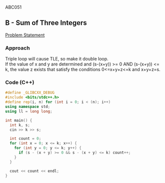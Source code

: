 ABC051

## B - Sum of Three Integers   
[Problem Statement](https://atcoder.jp/contests/abc051/tasks/abc051_b)

### Approach
Triple loop will cause TLE, so make it double loop.  
If the value of x and y are determined and (s-(x+y)) >= 0 AND (s-(x+y)) <= k, the value z exists that satisfy the conditions 0<=x+y+z<=k and x+y+z=s.

### Code (C++)
```c++
#define _GLIBCXX_DEBUG
#include <bits/stdc++.h>
#define rep(i, n) for (int i = 0; i < (n); i++)
using namespace std;
using ll = long long;

int main() {
  int k, s;
  cin >> k >> s;

  int count = 0;
  for (int x = 0; x <= k; x++) {
    for (int y = 0; y <= k; y++) {
      if (s - (x + y) >= 0 && s - (x + y) <= k) count++;
    }
  }

  cout << count << endl;
}
```